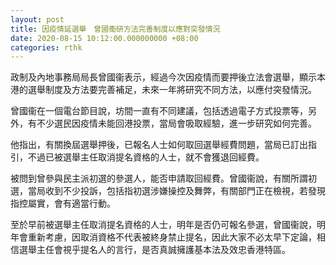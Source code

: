 ```yaml
---
layout: post
title: 因疫情延選舉　曾國衞研方法完善制度以應對突發情況
date: 2020-08-15 10:12:00.000000000 +08:00
categories: rthk
---
```


政制及內地事務局局長曾國衞表示，經過今次因疫情而要押後立法會選舉，顯示本港的選舉制度及方法要完善補足，未來一年將研究不同方法，以應付突發情況。

曾國衞在一個電台節目說，坊間一直有不同建議，包括透過電子方式投票等，另外，有不少選民因疫情未能回港投票，當局會吸取經驗，進一步研究如何完善。

他指出，有關換屆選舉押後，已報名人士如何取回選舉經費問題，當局已訂出指引，不過已被選舉主任取消提名資格的人士，就不會獲退回經費。

被問到曾參與民主派初選的參選人，能否申請取回經費。曾國衞說，有關所謂初選，當局收到不少投訴，包括指初選涉嫌操控及舞弊，有關部門正在檢視，若發現指控屬實，會有適當行動。

至於早前被選舉主任取消提名資格的人士，明年是否仍可報名參選，曾國衞說，明年會重新考慮，因取消資格不代表被終身禁止提名，因此大家不必太早下定論，相信選舉主任會視乎提名人的言行，是否真誠擁護基本法及效忠香港特區。
